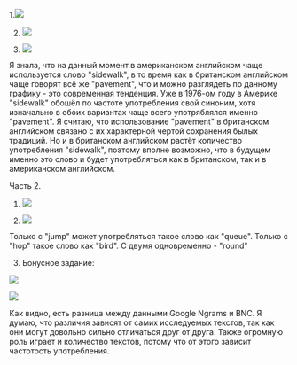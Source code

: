 1.![](https://pp.userapi.com/c840334/v840334063/72bbf/slhjb85zgrs.jpg)

2. ![](https://pp.userapi.com/c840334/v840334063/72bc9/UjIPjdMsS7I.jpg)

3. ![](https://pp.userapi.com/c840334/v840334745/72856/dBhPJKh3U0A.jpg)

Я знала, что на данный момент в американском английском чаще используется слово "sidewalk", в то время как в британском английском чаще говорят всё же "pavement", что и можно разглядеть по данному графику - это современная тенденция. Уже в 1976-ом году в Америке "sidewalk" обошёл по частоте употребления свой синоним, хотя изначально в обоих вариантах чаще всего употряблялся именно "pavement". Я считаю, что использование "pavement" в британском английском связано с их характерной чертой сохранения былых традиций. Но и в британском английском растёт количество употребления "sidewalk", поэтому вполне возможно, что в будущем именно это слово и будет употребляться как в британском, так и в американском английском.

Часть 2.

1. ![](https://pp.userapi.com/c840334/v840334745/72875/9jh96eDxVBU.jpg)

2. ![](https://pp.userapi.com/c840334/v840334745/72885/zUjjw3aqeqs.jpg)

Только с "jump" может употребляться такое слово как "queue". Только с "hop" такое слово как "bird". С двумя одновременно - "round"

3. Бонусное задание: 

![](https://pp.userapi.com/c840334/v840334745/7288c/J91es0fgs8I.jpg)

![](https://pp.userapi.com/c840334/v840334745/72895/k8TIiNT1D94.jpg)

Как видно, есть разница между данными Google Ngrams и BNC. Я думаю, что различия зависят от самих исследуемых текстов, так как они могут довольно сильно отличаться друг от друга. Также огромную роль играет и количество текстов, потому что от этого зависит частотость употребления.
